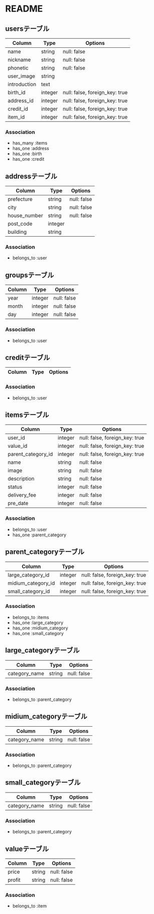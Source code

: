 
# README



## usersテーブル

|Column|Type|Options|
|------|----|-------|
|name|string|null: false|
|nickname|string|null: false|
|phonetic|string|null: false|
|user_image|string|
|introduction|text|
|birth_id|integer|null: false, foreign_key: true|
|address_id|integer|null: false, foreign_key: true|
|credit_id|integer|null: false, foreign_key: true|
|item_id|integer|null: false, foreign_key: true|

### Association
- has_many :items
- has_one :address
- has_one :birth
- has_one :credit



## addressテーブル

|Column|Type|Options|
|------|----|-------|
|prefecture|string|null: false|
|city|string|null: false|
|house_number|string|null: false|
|post_code|integer|
|building|string|

### Association
- belongs_to :user



## groupsテーブル

|Column|Type|Options|
|------|----|-------|
|year|integer|null: false|
|month|integer|null: false|
|day|integer|null: false|


### Association
- belongs_to :user



## creditテーブル

|Column|Type|Options|
|------|----|-------|

### Association
- belongs_to :user



## itemsテーブル

|Column|Type|Options|
|------|----|-------|
|user_id|integer|null: false, foreign_key: true|
|value_id|integer|null: false, foreign_key: true|
|parent_category_id|integer|null: false, foreign_key: true|
|name|string|null: false|
|image|string|null: false|
|description|string|null: false|
|status|integer|null: false|
|delivery_fee|integer|null: false|
|pre_date|integer|null: false|


### Association
- belongs_to :user
- has_one :parent_category




## parent_categoryテーブル

|Column|Type|Options|
|------|----|-------|
|large_category_id|integer|null: false, foreign_key: true|
|midium_category_id|integer|null: false, foreign_key: true|
|small_category_id|integer|null: false, foreign_key: true|

### Association
- belongs_to :items
- has_one :large_category
- has_one :midium_category
- has_one :small_category


## large_categoryテーブル

|Column|Type|Options|
|------|----|-------|
|category_name|string|null: false|

### Association
- belongs_to :parent_category


## midium_categoryテーブル

|Column|Type|Options|
|------|----|-------|
|category_name|string|null: false|

### Association
- belongs_to :parent_category


## small_categoryテーブル

|Column|Type|Options|
|------|----|-------|
|category_name|string|null: false|

### Association
- belongs_to :parent_category



## valueテーブル

|Column|Type|Options|
|------|----|-------|
|price|string|null: false|
|profit|string|null: false|


### Association
- belongs_to :item
